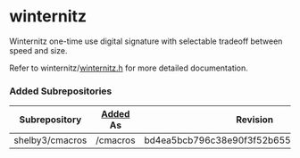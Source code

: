 # winternitz

Winternitz one-time use digital signature with selectable tradeoff between speed and size.

Refer to winternitz/[winternitz.h] for more detailed documentation.

### Added Subrepositories

 Subrepository  | [Added] As |                Revision
----------------|------------|-----------------------------------------
shelby3/cmacros | /cmacros   | bd4ea5bcb796c38e90f3f52b6552696667401e8d

[Added]: https://gist.github.com/shelby3/f69c969ecaa3ecfbe579#subrepositories
[winternitz.h]: https://github.com/shelby3/winternitz/blob/master/winternitz/winternitz.h
